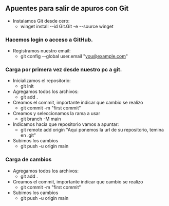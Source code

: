 ## Apuentes para salir de apuros con Git
* Instalamos Git desde cero:
  * winget install --id Git.Git -e --source winget
### Hacemos login o acceso a GitHub.
* Registramos nuestro email:
  * git config --global user.email "you@example.com"
### Carga por primera vez desde nuestro pc a git.
* Inicializamos el repositorio:
  * git init
* Agregamos todos los archivos:
  * git add .
* Creamos el commit, importante indicar que cambio se realizo
  * git commit -m "first commit"
* Creamos y seleccionamos la rama a usar
  * git branch -M main
* Indicamos hacia que repositorio vamos a apuntar:
  * git remote add origin "Aqui ponemos la url de su repositorio, temina en .git"
* Subimos los cambios
  * git push -u origin main
### Carga de cambios
* Agregamos todos los archivos:
  * git add .
* Creamos el commit, importante indicar que cambio se realizo
  * git commit -m "first commit"
* Subimos los cambios
  * git push -u origin main
